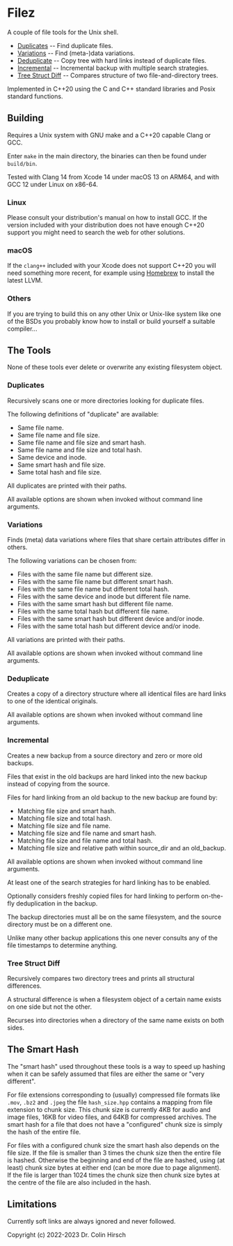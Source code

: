 # Filez

A couple of file tools for the Unix shell.

 * [Duplicates](#duplicates) -- Find duplicate files.
 * [Variations](#variations) -- Find (meta-)data variations.
 * [Deduplicate](#deduplicate) -- Copy tree with hard links instead of duplicate files.
 * [Incremental](#incremental) -- Incremental backup with multiple search strategies.
 * [Tree Struct Diff](#tree-struct-diff) -- Compares structure of two file-and-directory trees.

Implemented in C++20 using the C and C++ standard libraries and Posix standard functions.

## Building

Requires a Unix system with GNU make and a C++20 capable Clang or GCC.

Enter `make` in the main directory, the binaries can then be found under `build/bin`.

Tested with Clang 14 from Xcode 14 under macOS 13 on ARM64, and with GCC 12 under Linux on x86-64.

### Linux

Please consult your distribution's manual on how to install GCC.
If the version included with your distribution does not have enough C++20 support you might need to search the web for other solutions.

### macOS

If the `clang++` included with your Xcode does not support C++20 you will need something more recent, for example using [Homebrew](https://brew.sh) to install the latest LLVM.

### Others

If you are trying to build this on any other Unix or Unix-like system like one of the BSDs you probably know how to install or build yourself a suitable compiler...

## The Tools

None of these tools ever delete or overwrite any existing filesystem object.

### Duplicates

Recursively scans one or more directories looking for duplicate files.

The following definitions of "duplicate" are available:

 * Same file name.
 * Same file name and file size.
 * Same file name and file size and smart hash.
 * Same file name and file size and total hash.
 * Same device and inode.
 * Same smart hash and file size.
 * Same total hash and file size.

All duplicates are printed with their paths.

All available options are shown when invoked without command line arguments.

### Variations

Finds (meta) data variations where files that share certain attributes differ in others.

The following variations can be chosen from:

 * Files with the same file name but different size.
 * Files with the same file name but different smart hash.
 * Files with the same file name but different total hash.
 * Files with the same device and inode but different file name.
 * Files with the same smart hash but different file name.
 * Files with the same total hash but different file name.
 * Files with the same smart hash but different device and/or inode.
 * Files with the same total hash but different device and/or inode.

All variations are printed with their paths.

All available options are shown when invoked without command line arguments.

### Deduplicate

Creates a copy of a directory structure where all identical files are hard links to one of the identical originals.

All available options are shown when invoked without command line arguments.

### Incremental

Creates a new backup from a source directory and zero or more old backups.

Files that exist in the old backups are hard linked into the new backup instead of copying from the source.

Files for hard linking from an old backup to the new backup are found by:

 * Matching file size and smart hash.
 * Matching file size and total hash.
 * Matching file size and file name.
 * Matching file size and file name and smart hash.
 * Matching file size and file name and total hash.
 * Matching file size and relative path within source_dir and an old_backup.

All available options are shown when invoked without command line arguments.

At least one of the search strategies for hard linking has to be enabled.

Optionally considers freshly copied files for hard linking to perform on-the-fly deduplication in the backup.

The backup directories must all be on the same filesystem, and the source directory must be on a different one.

Unlike many other backup applications this one never consults any of the file timestamps to determine anything.

### Tree Struct Diff

Recursively compares two directory trees and prints all structural differences.

A structural difference is when a filesystem object of a certain name exists on one side but not the other.

Recurses into directories when a directory of the same name exists on both sides.

## The Smart Hash

The "smart hash" used throughout these tools is a way to speed up hashing when it can be safely assumed that files are either the same or "very different".

For file extensions corresponding to (usually) compressed file formats like `.mov`, `.bz2` and `.jpeg` the file `hash_size.hpp` contains a mapping from file extension to chunk size.
This chunk size is currently 4KB for audio and image files, 16KB for video files, and 64KB for compressed archives.
The smart hash for a file that does not have a "configured" chunk size is simply the hash of the entire file.

For files with a configured chunk size the smart hash also depends on the file size.
If the file is smaller than 3 times the chunk size then the entire file is hashed.
Otherwise the beginning and end of the file are hashed, using (at least) chunk size bytes at either end (can be more due to page alignment).
If the file is larger than 1024 times the chunk size then chunk size bytes at the centre of the file are also included in the hash.

## Limitations

Currently soft links are always ignored and never followed.

Copyright (c) 2022-2023 Dr. Colin Hirsch
